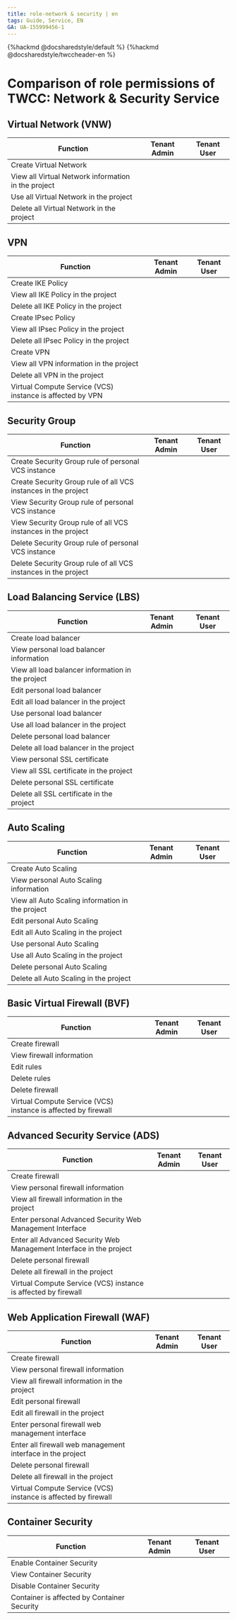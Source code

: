 ```yaml
---
title: role-network & security | en
tags: Guide, Service, EN
GA: UA-155999456-1
---
```


{%hackmd @docsharedstyle/default %}
{%hackmd @docsharedstyle/twccheader-en %}

<style>
.fa-times{color:#ADADAD; font-size:25px}
.fa-check{color:#27a5bd; font-size:25px}
</style>

# Comparison of role permissions of TWCC: Network & Security Service

## Virtual Network (VNW)

| Function | Tenant Admin | Tenant User |
| -------- | -------- | -------- |
|Create Virtual Network|<i class="fa fa-check" aria-hidden="true"></i>|<i class="fa fa-times" aria-hidden="true"></i>
|View all Virtual Network information in the project|<i class="fa fa-check" aria-hidden="true"></i>|<i class="fa fa-check" aria-hidden="true"></i>
|Use all Virtual Network in the project|<i class="fa fa-check" aria-hidden="true"></i>|<i class="fa fa-check" aria-hidden="true"></i>
|Delete all Virtual Network in the project|<i class="fa fa-check" aria-hidden="true"></i>|<i class="fa fa-times" aria-hidden="true"></i>


## VPN

| Function | Tenant Admin | Tenant User |
| -------- | -------- | -------- |
|Create IKE Policy|<i class="fa fa-check" aria-hidden="true"></i>|<i class="fa fa-times" aria-hidden="true"></i>
|View all IKE Policy in the project|<i class="fa fa-check" aria-hidden="true"></i>|<i class="fa fa-times" aria-hidden="true"></i>
|Delete all IKE Policy in the project|<i class="fa fa-check" aria-hidden="true"></i>|<i class="fa fa-times" aria-hidden="true"></i>
|Create IPsec Policy|<i class="fa fa-check" aria-hidden="true"></i>|<i class="fa fa-times" aria-hidden="true"></i>
|View all IPsec Policy in the project|<i class="fa fa-check" aria-hidden="true"></i>|<i class="fa fa-times" aria-hidden="true"></i>
|Delete all IPsec Policy in the project|<i class="fa fa-check" aria-hidden="true"></i>|<i class="fa fa-times" aria-hidden="true"></i>
|Create VPN|<i class="fa fa-check" aria-hidden="true"></i>|<i class="fa fa-times" aria-hidden="true"></i>
|View all VPN information in the project|<i class="fa fa-check" aria-hidden="true"></i>|<i class="fa fa-times" aria-hidden="true"></i>
|Delete all VPN in the project|<i class="fa fa-check" aria-hidden="true"></i>|<i class="fa fa-times" aria-hidden="true"></i>
|Virtual Compute Service (VCS) instance is affected by VPN|<i class="fa fa-check" aria-hidden="true"></i>|<i class="fa fa-check" aria-hidden="true"></i>

## Security Group

| Function | Tenant Admin | Tenant User |
| -------- | -------- | -------- |
|Create Security Group rule of personal VCS instance|<i class="fa fa-check" aria-hidden="true"></i>|<i class="fa fa-check" aria-hidden="true"></i>
|Create Security Group rule of all VCS instances in the project|<i class="fa fa-check" aria-hidden="true"></i>|<i class="fa fa-times" aria-hidden="true"></i>
|View Security Group rule of personal VCS instance|<i class="fa fa-check" aria-hidden="true"></i>|<i class="fa fa-check" aria-hidden="true"></i>
|View Security Group rule of all VCS instances in the project|<i class="fa fa-check" aria-hidden="true"></i>|<i class="fa fa-times" aria-hidden="true"></i>
|Delete Security Group rule of personal VCS instance|<i class="fa fa-check" aria-hidden="true"></i>|<i class="fa fa-check" aria-hidden="true"></i>
|Delete Security Group rule of all VCS instances in the project|<i class="fa fa-check" aria-hidden="true"></i>|<i class="fa fa-times" aria-hidden="true"></i>

## Load Balancing Service (LBS)

| Function | Tenant Admin | Tenant User |
| -------- | -------- | -------- |
|Create load balancer|<i class="fa fa-check" aria-hidden="true"></i>|<i class="fa fa-check" aria-hidden="true"></i>
|View personal load balancer information|<i class="fa fa-check" aria-hidden="true"></i>|<i class="fa fa-check" aria-hidden="true"></i>
|View all load balancer information in the project|<i class="fa fa-check" aria-hidden="true"></i>|<i class="fa fa-times" aria-hidden="true"></i>
|Edit personal load balancer|<i class="fa fa-check" aria-hidden="true"></i>|<i class="fa fa-check" aria-hidden="true"></i>
|Edit all load balancer in the project|<i class="fa fa-check" aria-hidden="true"></i>|<i class="fa fa-times" aria-hidden="true"></i>
|Use personal load balancer|<i class="fa fa-check" aria-hidden="true"></i>|<i class="fa fa-check" aria-hidden="true"></i>
|Use all load balancer in the project|<i class="fa fa-check" aria-hidden="true"></i>|<i class="fa fa-times" aria-hidden="true"></i>
|Delete personal load balancer|<i class="fa fa-check" aria-hidden="true"></i>|<i class="fa fa-check" aria-hidden="true"></i>
|Delete all load balancer in the project|<i class="fa fa-check" aria-hidden="true"></i>|<i class="fa fa-times" aria-hidden="true"></i>
|View personal SSL certificate|<i class="fa fa-check" aria-hidden="true"></i>|<i class="fa fa-check" aria-hidden="true"></i>
|View all SSL certificate in the project|<i class="fa fa-times" aria-hidden="true"></i>|<i class="fa fa-times" aria-hidden="true"></i>
|Delete personal SSL certificate|<i class="fa fa-check" aria-hidden="true"></i>|<i class="fa fa-check" aria-hidden="true"></i>
|Delete all SSL certificate in the project|<i class="fa fa-times" aria-hidden="true"></i>|<i class="fa fa-times" aria-hidden="true"></i>



## Auto Scaling 

| Function | Tenant Admin | Tenant User |
| -------- | -------- | -------- |
|Create Auto Scaling|<i class="fa fa-check" aria-hidden="true"></i>|<i class="fa fa-check" aria-hidden="true"></i>
|View personal Auto Scaling information|<i class="fa fa-check" aria-hidden="true"></i>|<i class="fa fa-check" aria-hidden="true"></i>
|View all Auto Scaling information in the project|<i class="fa fa-check" aria-hidden="true"></i>|<i class="fa fa-times" aria-hidden="true"></i>
|Edit personal Auto Scaling|<i class="fa fa-check" aria-hidden="true"></i>|<i class="fa fa-check" aria-hidden="true"></i>
|Edit all Auto Scaling in the project|<i class="fa fa-check" aria-hidden="true"></i>|<i class="fa fa-times" aria-hidden="true"></i>
|Use personal Auto Scaling|<i class="fa fa-check" aria-hidden="true"></i>|<i class="fa fa-check" aria-hidden="true"></i>
|Use all Auto Scaling in the project|<i class="fa fa-check" aria-hidden="true"></i>|<i class="fa fa-times" aria-hidden="true"></i>
|Delete personal Auto Scaling|<i class="fa fa-check" aria-hidden="true"></i>|<i class="fa fa-check" aria-hidden="true"></i>
|Delete all Auto Scaling in the project|<i class="fa fa-check" aria-hidden="true"></i>|<i class="fa fa-times" aria-hidden="true"></i>

## Basic Virtual Firewall (BVF)

| Function | Tenant Admin | Tenant User |
| -------- | -------- | -------- |
|Create firewall|<i class="fa fa-check" aria-hidden="true"></i>|<i class="fa fa-times" aria-hidden="true"></i>
|View firewall information|<i class="fa fa-check" aria-hidden="true"></i>|<i class="fa fa-times" aria-hidden="true"></i>
|Edit rules|<i class="fa fa-check" aria-hidden="true"></i>|<i class="fa fa-times" aria-hidden="true"></i>
|Delete rules|<i class="fa fa-check" aria-hidden="true"></i>|<i class="fa fa-times" aria-hidden="true"></i>
|Delete firewall|<i class="fa fa-check" aria-hidden="true"></i>|<i class="fa fa-times" aria-hidden="true"></i>
|Virtual Compute Service (VCS) instance is affected by firewall|<i class="fa fa-check" aria-hidden="true"></i>|<i class="fa fa-check" aria-hidden="true"></i>


## Advanced Security Service (ADS)

| Function | Tenant Admin | Tenant User |
| -------- | -------- | -------- |
|Create firewall|<i class="fa fa-check" aria-hidden="true"></i>|<i class="fa fa-times" aria-hidden="true"></i>
|View personal firewall information|<i class="fa fa-check" aria-hidden="true"></i>|<i class="fa fa-times" aria-hidden="true"></i>
|View all firewall information in the project|<i class="fa fa-check" aria-hidden="true"></i>|<i class="fa fa-times" aria-hidden="true"></i>
|Enter personal Advanced Security Web Management Interface|<i class="fa fa-check" aria-hidden="true"></i>|<i class="fa fa-times" aria-hidden="true"></i>
|Enter all Advanced Security Web Management Interface in the project|<i class="fa fa-times" aria-hidden="true"></i>|<i class="fa fa-times" aria-hidden="true"></i>
|Delete personal firewall|<i class="fa fa-check" aria-hidden="true"></i>|<i class="fa fa-times" aria-hidden="true"></i>
|Delete all firewall in the project|<i class="fa fa-times" aria-hidden="true"></i>|<i class="fa fa-times" aria-hidden="true"></i>
|Virtual Compute Service (VCS) instance is affected by firewall|<i class="fa fa-check" aria-hidden="true"></i>|<i class="fa fa-check" aria-hidden="true"></i>

## Web Application Firewall (WAF)

| Function | Tenant Admin | Tenant User |
| -------- | -------- | -------- |
|Create firewall|<i class="fa fa-check" aria-hidden="true"></i>|<i class="fa fa-times" aria-hidden="true"></i>
|View personal firewall information|<i class="fa fa-check" aria-hidden="true"></i>|<i class="fa fa-times" aria-hidden="true"></i>
|View all firewall information in the project|<i class="fa fa-check" aria-hidden="true"></i>|<i class="fa fa-times" aria-hidden="true"></i>
|Edit personal firewall |<i class="fa fa-check" aria-hidden="true"></i>|<i class="fa fa-times" aria-hidden="true"></i>
|Edit all firewall in the project|<i class="fa fa-check" aria-hidden="true"></i>|<i class="fa fa-times" aria-hidden="true"></i>
|Enter personal firewall web management interface |<i class="fa fa-check" aria-hidden="true"></i>|<i class="fa fa-times" aria-hidden="true"></i>
|Enter all firewall web management interface in the project|<i class="fa fa-times" aria-hidden="true"></i>|<i class="fa fa-times" aria-hidden="true"></i>
|Delete personal firewall|<i class="fa fa-check" aria-hidden="true"></i>|<i class="fa fa-times" aria-hidden="true"></i>
|Delete all firewall in the project|<i class="fa fa-check" aria-hidden="true"></i>|<i class="fa fa-times" aria-hidden="true"></i>
|Virtual Compute Service (VCS) instance is affected by firewall|<i class="fa fa-check" aria-hidden="true"></i>|<i class="fa fa-check" aria-hidden="true"></i>

## Container Security

| Function | Tenant Admin | Tenant User |
| -------- | -------- | -------- |
|Enable Container Security|<i class="fa fa-check" aria-hidden="true"></i>|<i class="fa fa-times" aria-hidden="true"></i>
|View Container Security|<i class="fa fa-check" aria-hidden="true"></i>|<i class="fa fa-times" aria-hidden="true"></i>
|Disable Container Security|<i class="fa fa-check" aria-hidden="true"></i>|<i class="fa fa-times" aria-hidden="true"></i>
|Container is affected by Container Security|<i class="fa fa-check" aria-hidden="true"></i>|<i class="fa fa-check" aria-hidden="true"></i>

